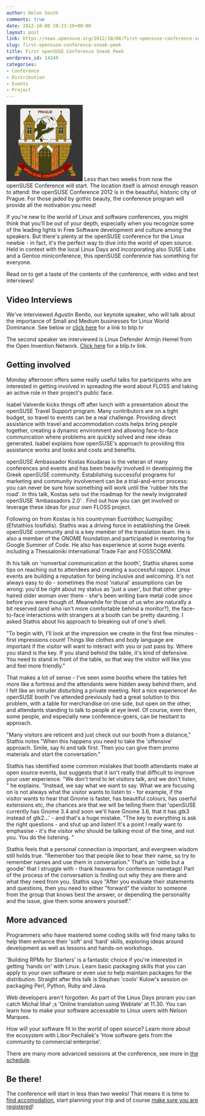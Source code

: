 ```yaml
---
author: Helen South
comments: true
date: 2012-10-08 20:23:19+00:00
layout: post
link: https://news.opensuse.org/2012/10/08/first-opensuse-conference-sneak-peek/
slug: first-opensuse-conference-sneak-peek
title: First openSUSE Conference Sneak Peek
wordpress_id: 14249
categories:
- Conference
- Distribution
- Events
- Project
---
```


![oSC2012 logo](/wp-content/uploads/2012/10/logo2.png)
Less than two weeks from now the openSUSE Conference will start. The location itself is almost enough reason to attend: the openSUSE Conference 2012 is in the beautiful, historic city of Prague. For those jaded by gothic beauty, the conference program will provide all the motivation you need!

If you're new to the world of Linux and software conferences, you might think that you'll be out of your depth, especially when you recognize some of the leading lights in Free Software development and culture among the speakers. But there's plenty at the openSUSE conference for the Linux newbie - in fact, it's the perfect way to dive into the world of open source. Held in context with the local Linux Days and incorporating also SUSE Labs and a Gentoo miniconference, this openSUSE conference has something for everyone.

Read on to get a taste of the contents of the conference, with video and text interviews!<!-- more -->



## Video Interviews


We've interviewed Agustin Benito, our keynote speaker, who will talk about the importance of Small and Medium businesses for Linux World Dominance. See below or [click here](//blip.tv/opensuse/interview-with-keynote-speaker-agustin-benito-from-suse-linux-6389522) for a link to blip.tv


The second speaker we interviewed is Linux Defender Armijn Hemel from the Open Invention Network. [Click here](//blip.tv/opensuse/interview-with-linux-defender-armijn-hemel-from-oin-6389518) for a blip.tv link.




## Getting involved


Monday afternoon offers some really useful talks for participants who are interested in getting involved in spreading the word about FLOSS and taking an active role in their project's public face.

Isabel Valverde kicks things off after lunch with a presentation about the openSUSE Travel Support program. Many contributors are on a tight budget, so travel to events can be a real challenge. Providing direct assistance with travel and accommodation costs helps bring people together, creating a dynamic environment and allowing face-to-face communcation where problems are quickly solved and new ideas generated. Isabel explains how openSUSE's approach to providing this assistance works and looks and costs and benefits.

openSUSE Ambassador Kostas Koudaras is the veteran of many conferences and events and has been heavily involved in developinng the Greek openSUSE community. Establishing successful programs for marketing and community involvement can be a trial-and-error process: you can never be sure how something will work until the 'rubber hits the road'. In this talk, Kostas sets out the roadmap for the newly invigorated openSUSE 'Ambassadors 2.0' . Find out how you can get involved or leverage these ideas for your own FLOSS project.

Following on from Kostas is his countryman Ευστάθιος Ιωσηφίδης  (Efstathios Iosifidis). Stathis was a driving force in establishing the Greek openSUSE community and is a key member of the translation team. He is also a member of the GNOME foundation.and participated in mentoring for Google Summer of Code. He also has experience at some huge events including a Thessaloniki International Trade Fair and FOSSCOMM.

 Ih his talk on 'nonverbal communication at the booth', Stathis shares some tips on reaching out to attendees and creating a successful rappor. Linux events are building a reputation for being inclusive and welcoming. It's not always easy to do - sometimes the most 'natural' assumptions can be wrong: you'd be right about my status as 'just a user', but that other grey-haired older woman over there - she's been writing bare metal code since before you were though of.  Meanwhile for those of us who are naturally a bit reserved (and who isn't more comfortable behind a monitor?), the face-to-face interactions with strangers at a booth can be pretty daunting. I asked Stathis about his approach to breaking out of one's shell.

"To begin with, I'll look at the impression we create in the first few minutes - first impressions count! Things like  clothes and body language are important if the visitor will want to interact with you or just pass by. Where you stand is the key. If you stand behind the table, it's kind of defensive. You need to stand in front of the table, so that way the visitor will like you and feel more friendly."

That makes a lot of sense - I've seen some booths where the tables felt more like a fortress and the attendants were hidden away behind them, and I felt like an intruder disturbing a private meeting. Not a nice experience!  An openSUSE booth I've attended previously had a great solution to this problem, with a table for merchandise on one side, but open on the other, and attendants standing to talk to people at eye level. Of course, even then, some people, and especially new conference-goers, can be hesitant to approach.

"Many visitors are reticent and just check out our booth from a distance," Stathis notes "When this happens you need to take the 'offensive' approach. Smile, say hi and talk first. Then you can give them promo materials and start the conversation."

 Stathis has identified some common mistakes that booth attendants make at open source events, but suggests that it isn't really that difficult to improve your user experience. 
"We don't tend to let visitors talk,  and we don't listen, " he explains. "Instead, we say what we want to say. What we are focusing on is not always what the visitor wants to listen to - for example, if the visitor wants to hear that Gnome is faster, has beautiful colours, has userful extensions etc, the chances are that we will be telling them that 'openSUSE currently has Gnome 3.4 and soon we'll have Gnome 3.6, that it has gtk3 instead of gtk2...' - and that's a huge mistake.  "The key to everything is ask the right questions -  and shut up and listen!  It's a point I really want to emphasise -  it's the visitor who should be talking most of the time, and not you. You do the listening. "

Stathis feels that a personal connection is important, and evergreen wisdom still holds true. "Remember too that people like to hear their name, so try to remember names and use them in conversation." That's an 'oldie but a goodie' that I struggle with - thank heavens for conference nametags! Part of the process of the conversation is finding out why they are there and what they need from you. Stathis says "After you evaluate their statements and questions, then you need to  either "forward" the visitor to someone from the group that knows best the answer, or depending the personality and the issue, give them some answers yourself." 



## More advanced


Programmers who have mastered some coding skills will find many talks to help them enhance their 'soft' and 'hard' skills, exploring ideas around development as well as lessons and hands-on workshops. 

 'Building RPMs for Starters'  is a fantastic choice if you're interested in getting 'hands on' with Linux. Learn basic packaging skills that you can apply to your own software or even use to help maintain packages for the distribution.   Straight after this talk is Stephan 'coolo' Kulow's  session on packaging Perl, Python, Ruby and Java.

Web developers aren't forgotten. As part of the Linux Days proram you can catch Michal Ìihař ;s 'Online translation using Weblate' at 11.30. You can learn how to make your software accessable to Linux users with Nelson Marques.

How will your software fit in the world of open source? Learn more about the ecosystem with  Libor PecháÍek's 'How software gets from the community to commercial enterprise'. 

There are many more advanced sessions at the conference, see more in [the schedule](//bootstrapping-awesome.org/schedule/).



## Be there!


The conference will start in less than two weeks! That means it is time to [find accomodation](//www.linuxdays.cz/accomodation/), start planning your trip and of course [make sure you are registered](//conference.opensuse.org/Register/)!

